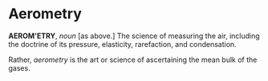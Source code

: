 # Aerometry

**AEROM'ETRY**, _noun_ \[as above.\] The science of measuring the air, including the doctrine of its pressure, elasticity, rarefaction, and condensation.

Rather, _aerometry_ is the art or science of ascertaining the mean bulk of the gases.